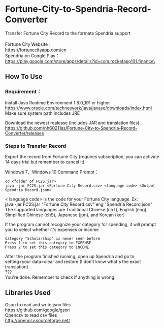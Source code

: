 # Fortune-City-to-Spendria-Record-Converter
Transfer Fortune City Record to the formate Spendria support\
\
Fortune City Website：\
https://fortunecityapp.com/en \
Spendria on Google Play：\
https://play.google.com/store/apps/details?id=com.rocketapp101.finance\


## How To Use

### Requirement：

Install Java Runtime Environment 1.8.0_191 or higher\
https://www.oracle.com/technetwork/java/javase/downloads/index.html \
Make sure system path includes JRE

Download the newest realease (includes JAR and translation files)\
https://github.com/nh60211as/Fortune-City-to-Spendria-Record-Converter/releases

### Steps to Transfer Record
Export the record from Fortune City (requires subscription, you can activate 14 days trial but remember to cancel it)

Windows 7、Windows 10 Command Prompt：
```
cd <folder of FC2S.jar>
java -jar FC2S.jar <Fortune City Record.csv> <language code> <Output Spendria Record.json>
```
< language code> is the code for your Fortune City language. Ex: \
java -jar FC2S.jar "Fortune City Record.csv" eng "Spendria Record.json" \
The supported languages are Traditional Chinese (chT), English (eng), Simplified Chinese (chS), Japanese (jpn), and Korean (kor)

If the program cannot recognize your category for spending, it will prompt you to select whether it's expenses or income
```
Category "Scholarship" is never seen before
Press 1 to set this category to EXPENSE
Press 2 to set this category to INCOME
```
After the program finished running, open up Spendria and go to setting>your data>clear and restore (I don't know what's the exact translation)\
???\
You're done. Remember to check if anything is wrong.


## Libraries Used
Gson to read and write json files\
https://github.com/google/gson \
Opencsv to read csv files\
http://opencsv.sourceforge.net/
